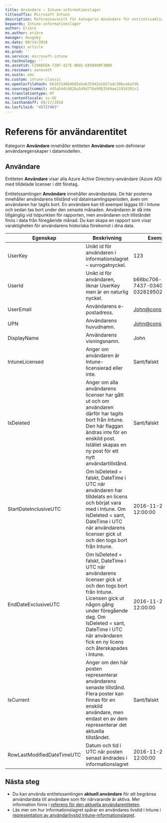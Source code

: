 ```yaml
---
title: Användare – Intune-informationslager
titlesuffix: Microsoft Intune
description: Referensavsnitt för kategorin Användare för entitetssamlingar i API:t för Intune-informationslager.
keywords: Intune-informationslager
author: Erikre
ms.author: erikre
manager: dougeby
ms.date: 09/14/2018
ms.topic: article
ms.prod: ''
ms.service: microsoft-intune
ms.technology: ''
ms.assetid: C29A6EEA-72B7-427E-9601-E05B408F3BB0
ms.reviewer: aanavath
ms.suite: ems
ms.custom: intune-classic
ms.openlocfilehash: b6161540b4b05ebab35942a1657adc30bce6afdb
ms.sourcegitcommit: 445a54dc6826a549d770a9953549ae2191d391c2
ms.translationtype: HT
ms.contentlocale: sv-SE
ms.lasthandoff: 09/17/2018
ms.locfileid: "45727483"
---
```

# <a name="reference-for-user-entity"></a>Referens för användarentitet

Kategorin **Användare** innehåller entiteten **Användare** som definierar användaregenskaper i datamodellen.

## <a name="user"></a>Användare

Entiteten **Användare** visar alla Azure Active Directory-användare (Azure AD) med tilldelade licenser i ditt företag.

Entitetssamlingen **Användare** innehåller användardata. De här posterna innehåller användarens tillstånd vid datainsamlingsperioden, även om användaren har tagits bort. En användare kan till exempel läggas till i Intune och sedan tas bort under den senaste månaden. Användaren är då inte tillgänglig vid tidpunkten för rapporten, men användaren och tillståndet finns i data från föregående månad. Du kan skapa en rapport som visar varaktigheten för användarens historiska förekomst i dina data.

| Egenskap  | Beskrivning | Exempel |
|---------|------------|--------|
| UserKey |Unikt id för användaren i informationslagret – surrogatnyckel. |123 |
| UserId |Unikt id för användaren, liknar UserKey men är en naturlig nyckel. |b66bc706-ffff-7437-0340-032819502773 |
| UserEmail |Användarens e-postadress. |John@constoso.com |
| UPN | Användarens huvudnamn. | John@constoso.com |
| DisplayName |Användarens visningsnamn. |John |
| IntuneLicensed |Anger om användaren är Intune-licensierad eller inte. |Sant/falskt |
| IsDeleted | Anger om alla användarens licenser har gått ut och om användaren därför har tagits bort från Intune. Den här flaggan ändras inte för en enskild post. Istället skapas en ny post för ett nytt användartillstånd. |Sant/falskt |
| StartDateInclusiveUTC |Om IsDeleted = falskt, DateTime i UTC när användaren har tilldelats en licens och börjat vara med i Intune. Om IsDeleted = sant, DateTime i UTC när användarens licenser gick ut och den togs bort från Intune. |2016-11-23 12:00:00 |
| EndDateExclusiveUTC |Om IsDeleted = falskt, DateTime i UTC när användarens licenser gick ut och den togs bort från Intune. Licensen gick ut någon gång under föregående dag. Om IsDeleted = sant, DateTime i UTC när användaren fick en ny licens och återskapades i Intune.  |2016-11-23 12:00:00 |
| IsCurrent |Anger om den här posten representerar användarens senaste tillstånd. Flera poster kan finnas för en enskild användare, men endast en av dem representerar det aktuella tillståndet.  |Sant/falskt |
| RowLastModifiedDateTimeUTC |Datum och tid i UTC när posten senast ändrades i informationslagret  |2016-11-23 12:00:00 |

## <a name="next-steps"></a>Nästa steg
 - Du kan använda entitetssamlingen **aktuell användare** för att begränsa användardata till användare som för närvarande är aktiva. Mer information finns i [referens för den aktuella användarentiteten](reports-ref-current-user.md).
 - Läs mer om hur informationslagret spårar en användares livstid i Intune i [representation av användarlivstid Intune-informationslagret](reports-ref-user-timeline.md).
